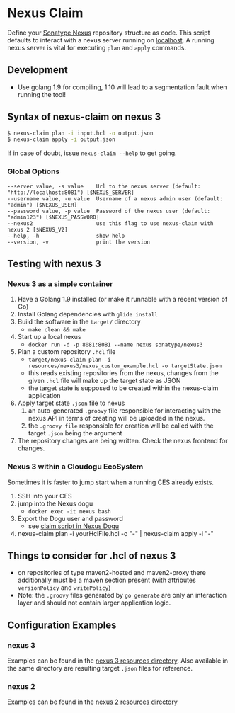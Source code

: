 # Nexus Claim

Define your [Sonatype Nexus](http://www.sonatype.org/nexus/) repository structure as code. This script defaults to interact with a nexus server running on [localhost](http://localhost:8081). A running nexus server is vital for executing `plan` and `apply` commands.

## Development
- Use golang 1.9 for compiling, 1.10 will lead to a segmentation fault when running the tool!

## Syntax of nexus-claim on nexus 3

```bash
$ nexus-claim plan -i input.hcl -o output.json
$ nexus-claim apply -i output.json
```

If in case of doubt, issue `nexus-claim --help` to get going.

### Global Options

```
--server value, -s value    Url to the nexus server (default: "http://localhost:8081") [$NEXUS_SERVER]
--username value, -u value  Username of a nexus admin user (default: "admin") [$NEXUS_USER]
--password value, -p value  Password of the nexus user (default: "admin123") [$NEXUS_PASSWORD]
--nexus2                    use this flag to use nexus-claim with nexus 2 [$NEXUS_V2]
--help, -h                  show help
--version, -v               print the version
```

## Testing with nexus 3

### Nexus 3 as a simple container

1. Have a Golang 1.9 installed (or make it runnable with a recent version of Go)
1. Install Golang dependencies with `glide install`
1. Build the software in the `target/` directory
   - `make clean && make`
1. Start up a local nexus
   - `docker run -d -p 8081:8081 --name nexus sonatype/nexus3`
1. Plan a custom repository `.hcl` file
   - `target/nexus-claim plan -i resources/nexus3/nexus_custom_example.hcl -o targetState.json`
   - this reads existing repositories from the nexus, changes from the given `.hcl` file will make up the target state as JSON
   - the target state is supposed to be created within the nexus-claim application
1. Apply target state `.json` file to nexus
   1. an auto-generated `.groovy` file responsible for interacting with the nexus API in terms of creating will be uploaded in the nexus.
   1. the `.groovy file` responsible for creation will be called with the target `.json` being the argument
1. The repository changes are being written. Check the nexus frontend for changes.

### Nexus 3 within a Cloudogu EcoSystem

Sometimes it is faster to jump start when a running CES already exists.

1. SSH into your CES
1. jump into the Nexus dogu
   - `docker exec -it nexus bash`
1. Export the Dogu user and password
   - see [claim script in Nexus Dogu](https://github.com/cloudogu/nexus/blob/develop/resources/claim.sh)
1. nexus-claim plan -i yourHclFile.hcl -o "-" | nexus-claim apply -i "-"

## Things to consider for .hcl of nexus 3

- on repositories of type maven2-hosted and maven2-proxy there additionally must be a maven section present (with attributes `versionPolicy` and `writePolicy`)
- Note: the `.groovy` files generated by `go generate` are only an interaction layer and should not contain larger application logic.

## Configuration Examples
 
### nexus 3

Examples can be found in the [nexus 3 resources directory](resources/nexus3/nexus_custom.hcl). Also available in the same directory are resulting target `.json` files for reference.

### nexus 2

Examples can be found in the [nexus 2 resources directory](resources/nexus2/nexus-initial-example.hcl)
